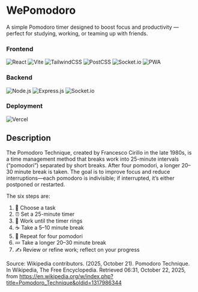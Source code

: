 # WePomodoro
A simple Pomodoro timer designed to boost focus and productivity — perfect for studying, working, or teaming up with friends.

### **Frontend**
![React](https://img.shields.io/badge/React-20232A?style=for-the-badge&logo=react&logoColor=61DAFB)
![Vite](https://img.shields.io/badge/Vite-646CFF?style=for-the-badge&logo=vite&logoColor=FFD62E)
![TailwindCSS](https://img.shields.io/badge/TailwindCSS-06B6D4?style=for-the-badge&logo=tailwindcss&logoColor=white)
![PostCSS](https://img.shields.io/badge/PostCSS-DD3A0A?style=for-the-badge&logo=postcss&logoColor=white)
![Socket.io](https://img.shields.io/badge/Socket.io-010101?style=for-the-badge&logo=socket.io&logoColor=white)
![PWA](https://img.shields.io/badge/PWA-5A0FC8?style=for-the-badge&logo=pwa&logoColor=white)


### **Backend**
![Node.js](https://img.shields.io/badge/Node.js-43853D?style=for-the-badge&logo=node.js&logoColor=white)
![Express.js](https://img.shields.io/badge/Express%20js-000000?style=for-the-badge&logo=express&logoColor=white)
![Socket.io](https://img.shields.io/badge/Socket.io-010101?style=for-the-badge&logo=socket.io&logoColor=white)

### **Deployment**
![Vercel](https://img.shields.io/badge/Vercel-000000?style=for-the-badge&logo=vercel&logoColor=white)


## Description

The Pomodoro Technique, created by Francesco Cirillo in the late 1980s, is a time management method that breaks work into 25-minute intervals (“pomodori”) separated by short breaks. After four pomodori, a longer 20–30 minute break is taken.
The goal is to improve focus and reduce interruptions—each pomodoro is indivisible; if interrupted, it’s either postponed or restarted.

The six steps are:

1. 🧠 Choose a task  
2. ⏰ Set a 25-minute timer  
3. 💪 Work until the timer rings  
4. ☕ Take a 5–10 minute break  
5. 🔁 Repeat for four pomodori  
6. 💤 Take a longer 20–30 minute break  
7. ✍️ Review or refine work; reflect on your progress



Source: Wikipedia contributors. (2025, October 21). Pomodoro Technique. In Wikipedia, The Free Encyclopedia. Retrieved 06:31, October 22, 2025, from https://en.wikipedia.org/w/index.php?title=Pomodoro_Technique&oldid=1317986344
